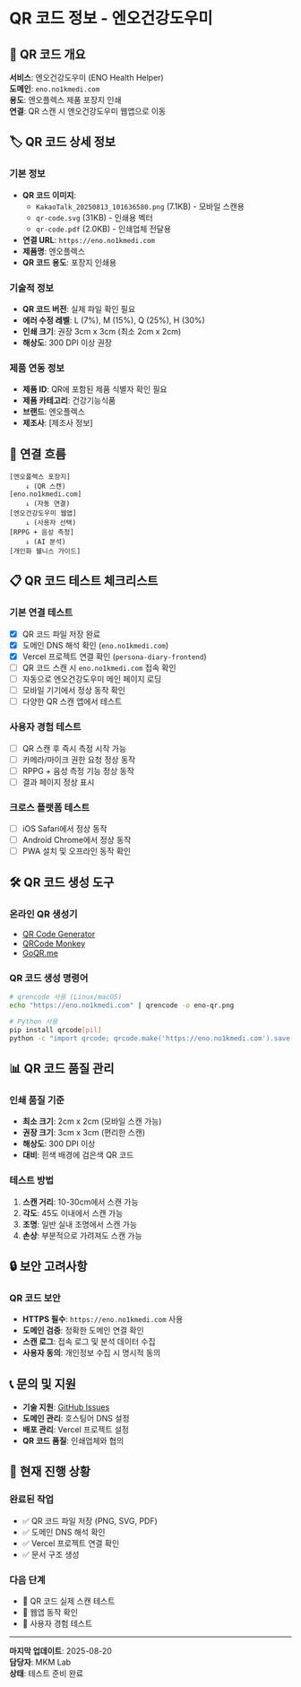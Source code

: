 # QR 코드 정보 - 엔오건강도우미

## 📱 **QR 코드 개요**

**서비스**: 엔오건강도우미 (ENO Health Helper)  
**도메인**: `eno.no1kmedi.com`  
**용도**: 엔오플렉스 제품 포장지 인쇄  
**연결**: QR 스캔 시 엔오건강도우미 웹앱으로 이동

## 🏷️ **QR 코드 상세 정보**

### **기본 정보**
- **QR 코드 이미지**: 
  - `KakaoTalk_20250813_101636580.png` (7.1KB) - 모바일 스캔용
  - `qr-code.svg` (31KB) - 인쇄용 벡터
  - `qr-code.pdf` (2.0KB) - 인쇄업체 전달용
- **연결 URL**: `https://eno.no1kmedi.com`
- **제품명**: 엔오플렉스
- **QR 코드 용도**: 포장지 인쇄용

### **기술적 정보**
- **QR 코드 버전**: 실제 파일 확인 필요
- **에러 수정 레벨**: L (7%), M (15%), Q (25%), H (30%)
- **인쇄 크기**: 권장 3cm x 3cm (최소 2cm x 2cm)
- **해상도**: 300 DPI 이상 권장

### **제품 연동 정보**
- **제품 ID**: QR에 포함된 제품 식별자 확인 필요
- **제품 카테고리**: 건강기능식품
- **브랜드**: 엔오플렉스
- **제조사**: [제조사 정보]

## 🔗 **연결 흐름**

```
[엔오플렉스 포장지] 
    ↓ (QR 스캔)
[eno.no1kmedi.com] 
    ↓ (자동 연결)
[엔오건강도우미 웹앱]
    ↓ (사용자 선택)
[RPPG + 음성 측정]
    ↓ (AI 분석)
[개인화 웰니스 가이드]
```

## 📋 **QR 코드 테스트 체크리스트**

### **기본 연결 테스트**
- [x] QR 코드 파일 저장 완료
- [x] 도메인 DNS 해석 확인 (`eno.no1kmedi.com`)
- [x] Vercel 프로젝트 연결 확인 (`persona-diary-frontend`)
- [ ] QR 코드 스캔 시 `eno.no1kmedi.com` 접속 확인
- [ ] 자동으로 엔오건강도우미 메인 페이지 로딩
- [ ] 모바일 기기에서 정상 동작 확인
- [ ] 다양한 QR 스캔 앱에서 테스트

### **사용자 경험 테스트**
- [ ] QR 스캔 후 즉시 측정 시작 가능
- [ ] 카메라/마이크 권한 요청 정상 동작
- [ ] RPPG + 음성 측정 기능 정상 동작
- [ ] 결과 페이지 정상 표시

### **크로스 플랫폼 테스트**
- [ ] iOS Safari에서 정상 동작
- [ ] Android Chrome에서 정상 동작
- [ ] PWA 설치 및 오프라인 동작 확인

## 🛠️ **QR 코드 생성 도구**

### **온라인 QR 생성기**
- [QR Code Generator](https://www.qr-code-generator.com/)
- [QRCode Monkey](https://www.qrcode-monkey.com/)
- [GoQR.me](https://goqr.me/)

### **QR 코드 생성 명령어**
```bash
# qrencode 사용 (Linux/macOS)
echo "https://eno.no1kmedi.com" | qrencode -o eno-qr.png

# Python 사용
pip install qrcode[pil]
python -c "import qrcode; qrcode.make('https://eno.no1kmedi.com').save('eno-qr.png')"
```

## 📊 **QR 코드 품질 관리**

### **인쇄 품질 기준**
- **최소 크기**: 2cm x 2cm (모바일 스캔 가능)
- **권장 크기**: 3cm x 3cm (편리한 스캔)
- **해상도**: 300 DPI 이상
- **대비**: 흰색 배경에 검은색 QR 코드

### **테스트 방법**
1. **스캔 거리**: 10-30cm에서 스캔 가능
2. **각도**: 45도 이내에서 스캔 가능
3. **조명**: 일반 실내 조명에서 스캔 가능
4. **손상**: 부분적으로 가려져도 스캔 가능

## 🔒 **보안 고려사항**

### **QR 코드 보안**
- **HTTPS 필수**: `https://eno.no1kmedi.com` 사용
- **도메인 검증**: 정확한 도메인 연결 확인
- **스캔 로그**: 접속 로그 및 분석 데이터 수집
- **사용자 동의**: 개인정보 수집 시 명시적 동의

## 📞 **문의 및 지원**

- **기술 지원**: [GitHub Issues](https://github.com/mkmlab-hq/eno-health-helper/issues)
- **도메인 관리**: 호스팅어 DNS 설정
- **배포 관리**: Vercel 프로젝트 설정
- **QR 코드 품질**: 인쇄업체와 협의

## 🚀 **현재 진행 상황**

### **완료된 작업**
- ✅ QR 코드 파일 저장 (PNG, SVG, PDF)
- ✅ 도메인 DNS 해석 확인
- ✅ Vercel 프로젝트 연결 확인
- ✅ 문서 구조 생성

### **다음 단계**
- 🔄 QR 코드 실제 스캔 테스트
- 🔄 웹앱 동작 확인
- 🔄 사용자 경험 테스트

---

**마지막 업데이트**: 2025-08-20  
**담당자**: MKM Lab  
**상태**: 테스트 준비 완료 